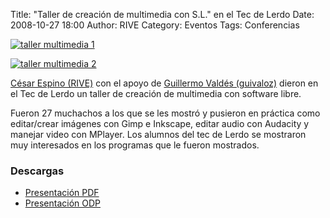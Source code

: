 Title: "Taller de creación de multimedia con S.L." en el Tec de Lerdo
Date: 2008-10-27 18:00
Author: RIVE
Category: Eventos
Tags: Conferencias

[![taller multimedia 1]({attach}2008-10-18-tec-lerdo-taller/taller-tec-lerdo-1-small.jpg)]({attach}2008-10-18-tec-lerdo-taller/taller-tec-lerdo-1.jpg)

[![taller multimedia 2]({attach}2008-10-18-tec-lerdo-taller/taller-tec-lerdo-2-small.jpg)]({attach}2008-10-18-tec-lerdo-taller/taller-tec-lerdo-2.jpg)

[César Espino (RIVE)](http://riveonline.com) con el apoyo de [Guillermo Valdés (guivaloz)](http://movimientolibre.com) dieron en el Tec de Lerdo un taller de creación de multimedia con software libre.

Fueron 27 muchachos a los que se les mostró y pusieron en práctica como editar/crear imágenes con Gimp e Inkscape, editar audio con Audacity y manejar video con MPlayer. Los alumnos del tec de Lerdo se mostraron muy interesados en los programas que le fueron mostrados.

### Descargas

* [Presentación PDF](2008-10-18-tec-lerdo-taller/taller_ubuntustudio.pdf)
* [Presentación ODP](2008-10-18-tec-lerdo-taller/taller_ubuntustudio.odp)


